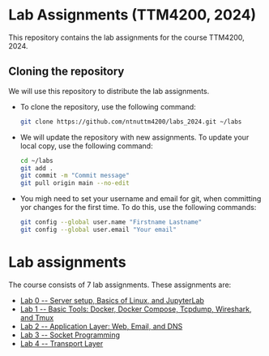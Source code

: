 # Lab Assignments (TTM4200, 2024)
This repository contains the lab assignments for the course TTM4200, 2024. 

<!-- Instructions for cloning the repository: -->
## Cloning the repository

We will use this repository to distribute the lab assignments. 

- To clone the repository, use the following command:

    ```bash
    git clone https://github.com/ntnuttm4200/labs_2024.git ~/labs
    ```
- We will update the repository with new assignments. To update your local copy, use the following command:

    ```bash
    cd ~/labs
    git add .
    git commit -m "Commit message"
    git pull origin main --no-edit
    ```

- You migh need to set your username and email for git, when committing yor changes for the first time. To do this, use the following commands:

    ```bash
    git config --global user.name "Firstname Lastname"
    git config --global user.email "Your email"
    ```

# Lab assignments

The course consists of 7 lab assignments. These assignments are:

- [Lab 0 -- Server setup, Basics of Linux, and JupyterLab](00-lab0/README.md)
- [Lab 1 -- Basic Tools: Docker, Docker Compose, Tcpdump, Wireshark, and Tmux](01-lab1/README.md)
- [Lab 2 -- Application Layer: Web, Email, and DNS](02-lab2/README.md)
- [Lab 3 -- Socket Programming](03-lab3/README.md)
- [Lab 4 -- Transport Layer](04-lab4/)